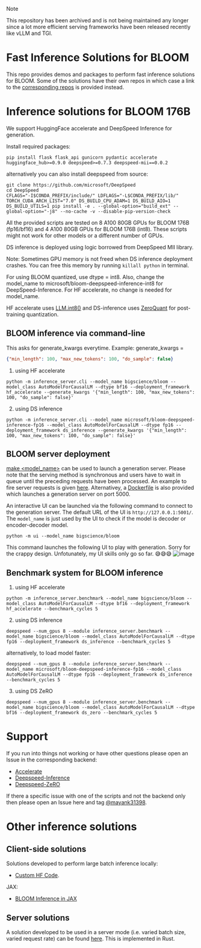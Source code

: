 > [!NOTE]  
> This repository has been archived and is not being maintained any longer since a lot more efficient serving frameworks have been released recently like vLLM and TGI.

# Fast Inference Solutions for BLOOM

This repo provides demos and packages to perform fast inference solutions for BLOOM. Some of the solutions have their own repos in which case a link to the [corresponding repos](#Other-inference-solutions) is provided instead.


# Inference solutions for BLOOM 176B

We support HuggingFace accelerate and DeepSpeed Inference for generation.

Install required packages:

```shell
pip install flask flask_api gunicorn pydantic accelerate huggingface_hub>=0.9.0 deepspeed>=0.7.3 deepspeed-mii==0.0.2
```

alternatively you can also install deepspeed from source:
```shell
git clone https://github.com/microsoft/DeepSpeed
cd DeepSpeed
CFLAGS="-I$CONDA_PREFIX/include/" LDFLAGS="-L$CONDA_PREFIX/lib/" TORCH_CUDA_ARCH_LIST="7.0" DS_BUILD_CPU_ADAM=1 DS_BUILD_AIO=1 DS_BUILD_UTILS=1 pip install -e . --global-option="build_ext" --global-option="-j8" --no-cache -v --disable-pip-version-check
```

All the provided scripts are tested on 8 A100 80GB GPUs for BLOOM 176B (fp16/bf16) and 4 A100 80GB GPUs for BLOOM 176B (int8). These scripts might not work for other models or a different number of GPUs.

DS inference is deployed using logic borrowed from DeepSpeed MII library.

Note: Sometimes GPU memory is not freed when DS inference deployment crashes. You can free this memory by running `killall python` in terminal.

For using BLOOM quantized, use dtype = int8. Also, change the model_name to microsoft/bloom-deepspeed-inference-int8 for DeepSpeed-Inference. For HF accelerate, no change is needed for model_name.

HF accelerate uses [LLM.int8()](https://arxiv.org/abs/2208.07339) and DS-inference uses [ZeroQuant](https://arxiv.org/abs/2206.01861) for post-training quantization.

## BLOOM inference via command-line

This asks for generate_kwargs everytime.
Example: generate_kwargs =
```json
{"min_length": 100, "max_new_tokens": 100, "do_sample": false}
```

1. using HF accelerate
```shell
python -m inference_server.cli --model_name bigscience/bloom --model_class AutoModelForCausalLM --dtype bf16 --deployment_framework hf_accelerate --generate_kwargs '{"min_length": 100, "max_new_tokens": 100, "do_sample": false}'
```

2. using DS inference
```shell
python -m inference_server.cli --model_name microsoft/bloom-deepspeed-inference-fp16 --model_class AutoModelForCausalLM --dtype fp16 --deployment_framework ds_inference --generate_kwargs '{"min_length": 100, "max_new_tokens": 100, "do_sample": false}'
```

## BLOOM server deployment

[make <model_name>](../Makefile) can be used to launch a generation server. Please note that the serving method is synchronous and users have to wait in queue until the preceding requests have been processed. An example to fire server requests is given [here](./server_request.py). Alternativey, a [Dockerfile](./Dockerfile) is also provided which launches a generation server on port 5000.

An interactive UI can be launched via the following command to connect to the generation server. The default URL of the UI is `http://127.0.0.1:5001/`. The `model_name` is just used by the UI to check if the model is decoder or encoder-decoder model.
```shell
python -m ui --model_name bigscience/bloom
```
This command launches the following UI to play with generation. Sorry for the crappy design. Unfotunately, my UI skills only go so far. 😅😅😅
![image](assets/UI.png)

## Benchmark system for BLOOM inference

1. using HF accelerate
```shell
python -m inference_server.benchmark --model_name bigscience/bloom --model_class AutoModelForCausalLM --dtype bf16 --deployment_framework hf_accelerate --benchmark_cycles 5
```

2. using DS inference
```shell
deepspeed --num_gpus 8 --module inference_server.benchmark --model_name bigscience/bloom --model_class AutoModelForCausalLM --dtype fp16 --deployment_framework ds_inference --benchmark_cycles 5
```
alternatively, to load model faster:
```shell
deepspeed --num_gpus 8 --module inference_server.benchmark --model_name microsoft/bloom-deepspeed-inference-fp16 --model_class AutoModelForCausalLM --dtype fp16 --deployment_framework ds_inference --benchmark_cycles 5
```

3. using DS ZeRO
```shell
deepspeed --num_gpus 8 --module inference_server.benchmark --model_name bigscience/bloom --model_class AutoModelForCausalLM --dtype bf16 --deployment_framework ds_zero --benchmark_cycles 5
```

# Support


If you run into things not working or have other questions please open an Issue in the corresponding backend:

- [Accelerate](https://github.com/huggingface/accelerate/issues)
- [Deepspeed-Inference](https://github.com/microsoft/DeepSpeed/issues)
- [Deepspeed-ZeRO](https://github.com/microsoft/DeepSpeed/issues)

If there a specific issue with one of the scripts and not the backend only then please open an Issue here and tag [@mayank31398](https://github.com/mayank31398).


# Other inference solutions
## Client-side solutions

Solutions developed to perform large batch inference locally:

* [Custom HF Code](https://github.com/huggingface/transformers_bloom_parallel/).

JAX:

* [BLOOM Inference in JAX](https://github.com/huggingface/bloom-jax-inference)


## Server solutions

A solution developed to be used in a server mode (i.e. varied batch size, varied request rate) can be found [here](https://github.com/Narsil/bloomserver). This is implemented in Rust.

